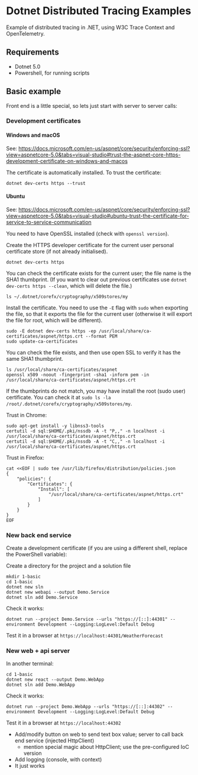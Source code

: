 # Dotnet Distributed Tracing Examples
Example of distributed tracing in .NET, using W3C Trace Context and OpenTelemetry.


## Requirements

* Dotnet 5.0
* Powershell, for running scripts

## Basic example

Front end is a little special, so lets just start with server to server calls:

### Development certificates

#### Windows and macOS

See: https://docs.microsoft.com/en-us/aspnet/core/security/enforcing-ssl?view=aspnetcore-5.0&tabs=visual-studio#trust-the-aspnet-core-https-development-certificate-on-windows-and-macos

The certificate is automatically installed. To trust the certificate:

```
dotnet dev-certs https --trust
```

#### Ubuntu

See: https://docs.microsoft.com/en-us/aspnet/core/security/enforcing-ssl?view=aspnetcore-5.0&tabs=visual-studio#ubuntu-trust-the-certificate-for-service-to-service-communication

You need to have OpenSSL installed (check with `openssl version`).

Create the HTTPS developer certificate for the current user personal certificate store (if not already initialised). 

```
dotnet dev-certs https
```

You can check the certificate exists for the current user; the file name is the SHA1 thumbprint. (If you want to clear out previous certificates use `dotnet dev-certs https --clean`, which will delete the file.)

```
ls ~/.dotnet/corefx/cryptography/x509stores/my
```

Install the certificate. You need to use the `-E` flag with `sudo` when exporting the file, so that it exports the file for the current user (otherwise it will export the file for root, which will be different).

```
sudo -E dotnet dev-certs https -ep /usr/local/share/ca-certificates/aspnet/https.crt --format PEM
sudo update-ca-certificates
```

You can check the file exists, and then use open SSL to verify it has the same SHA1 thumbprint.

```
ls /usr/local/share/ca-certificates/aspnet
openssl x509 -noout -fingerprint -sha1 -inform pem -in /usr/local/share/ca-certificates/aspnet/https.crt
```

If the thumbprints do not match, you may have install the root (sudo user) certificate. You can check it at `sudo ls -la /root/.dotnet/corefx/cryptography/x509stores/my`.


Trust in Chrome:

```
sudo apt-get install -y libnss3-tools
certutil -d sql:$HOME/.pki/nssdb -A -t "P,," -n localhost -i /usr/local/share/ca-certificates/aspnet/https.crt
certutil -d sql:$HOME/.pki/nssdb -A -t "C,," -n localhost -i /usr/local/share/ca-certificates/aspnet/https.crt
```

Trust in Firefox:

```
cat <<EOF | sudo tee /usr/lib/firefox/distribution/policies.json
{
    "policies": {
        "Certificates": {
            "Install": [
                "/usr/local/share/ca-certificates/aspnet/https.crt"
            ]
        }
    }
}
EOF
```

### New back end service

Create a development certificate (if you are using a different shell, replace the PowerShell variable):

Create a directory for the project and a solution file

```pwsh
mkdir 1-basic
cd 1-basic
dotnet new sln
dotnet new webapi --output Demo.Service
dotnet sln add Demo.Service
```

Check it works:

```
dotnet run --project Demo.Service --urls "https://[::]:44301" --environment Development --Logging:LogLevel:Default Debug
```

Test it in a browser at `https://localhost:44301/WeatherForecast`

### New web + api server

In another terminal:

```
cd 1-basic
dotnet new react --output Demo.WebApp
dotnet sln add Demo.WebApp
```

Check it works:

```
dotnet run --project Demo.WebApp --urls "https://[::]:44302" --environment Development --Logging:LogLevel:Default Debug
```

Test it in a browser at `https://localhost:44302` 

* Add/modify button on web to send text box value; server to call back end service (injected HttpClient)
  - mention special magic about HttpClient; use the pre-configured IoC version
* Add logging (console, with context)
* It just works


